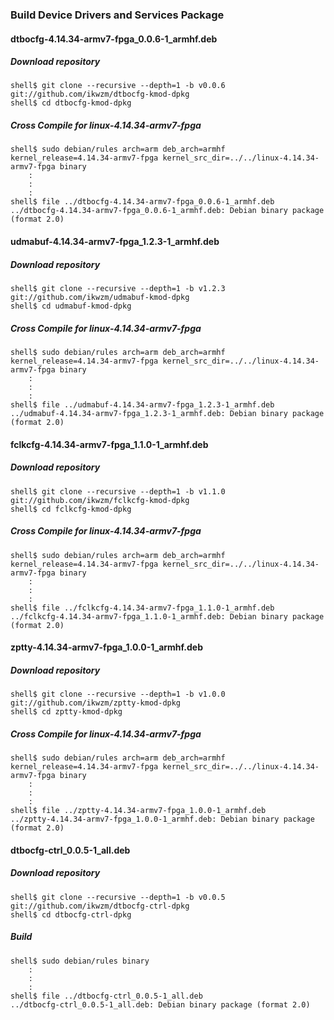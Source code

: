 ### Build Device Drivers and Services Package

#### dtbocfg-4.14.34-armv7-fpga_0.0.6-1_armhf.deb

##### Download repository

```console
shell$ git clone --recursive --depth=1 -b v0.0.6 git://github.com/ikwzm/dtbocfg-kmod-dpkg
shell$ cd dtbocfg-kmod-dpkg
```
##### Cross Compile for linux-4.14.34-armv7-fpga

```console
shell$ sudo debian/rules arch=arm deb_arch=armhf kernel_release=4.14.34-armv7-fpga kernel_src_dir=../../linux-4.14.34-armv7-fpga binary
    :
    :
    :
shell$ file ../dtbocfg-4.14.34-armv7-fpga_0.0.6-1_armhf.deb 
../dtbocfg-4.14.34-armv7-fpga_0.0.6-1_armhf.deb: Debian binary package (format 2.0)
```

#### udmabuf-4.14.34-armv7-fpga_1.2.3-1_armhf.deb 

##### Download repository

```console
shell$ git clone --recursive --depth=1 -b v1.2.3 git://github.com/ikwzm/udmabuf-kmod-dpkg
shell$ cd udmabuf-kmod-dpkg
```

##### Cross Compile for linux-4.14.34-armv7-fpga

```console
shell$ sudo debian/rules arch=arm deb_arch=armhf kernel_release=4.14.34-armv7-fpga kernel_src_dir=../../linux-4.14.34-armv7-fpga binary
    :
    :
    :
shell$ file ../udmabuf-4.14.34-armv7-fpga_1.2.3-1_armhf.deb 
../udmabuf-4.14.34-armv7-fpga_1.2.3-1_armhf.deb: Debian binary package (format 2.0)
```

#### fclkcfg-4.14.34-armv7-fpga_1.1.0-1_armhf.deb

##### Download repository

```console
shell$ git clone --recursive --depth=1 -b v1.1.0 git://github.com/ikwzm/fclkcfg-kmod-dpkg
shell$ cd fclkcfg-kmod-dpkg
```

##### Cross Compile for linux-4.14.34-armv7-fpga

```console
shell$ sudo debian/rules arch=arm deb_arch=armhf kernel_release=4.14.34-armv7-fpga kernel_src_dir=../../linux-4.14.34-armv7-fpga binary
    :
    :
    :
shell$ file ../fclkcfg-4.14.34-armv7-fpga_1.1.0-1_armhf.deb 
../fclkcfg-4.14.34-armv7-fpga_1.1.0-1_armhf.deb: Debian binary package (format 2.0)
```

#### zptty-4.14.34-armv7-fpga_1.0.0-1_armhf.deb

##### Download repository

```console
shell$ git clone --recursive --depth=1 -b v1.0.0 git://github.com/ikwzm/zptty-kmod-dpkg
shell$ cd zptty-kmod-dpkg
```

##### Cross Compile for linux-4.14.34-armv7-fpga

```console
shell$ sudo debian/rules arch=arm deb_arch=armhf kernel_release=4.14.34-armv7-fpga kernel_src_dir=../../linux-4.14.34-armv7-fpga binary
    :
    :
    :
shell$ file ../zptty-4.14.34-armv7-fpga_1.0.0-1_armhf.deb
../zptty-4.14.34-armv7-fpga_1.0.0-1_armhf.deb: Debian binary package (format 2.0)
```

#### dtbocfg-ctrl_0.0.5-1_all.deb

##### Download repository

```console
shell$ git clone --recursive --depth=1 -b v0.0.5 git://github.com/ikwzm/dtbocfg-ctrl-dpkg
shell$ cd dtbocfg-ctrl-dpkg
```

##### Build

```console
shell$ sudo debian/rules binary
    :
    :
    :
shell$ file ../dtbocfg-ctrl_0.0.5-1_all.deb 
../dtbocfg-ctrl_0.0.5-1_all.deb: Debian binary package (format 2.0)
```

